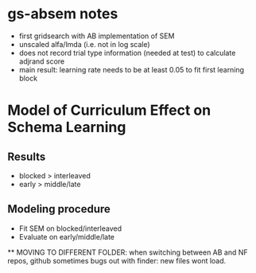 # gs-absem notes
- first gridsearch with AB implementation of SEM
- unscaled alfa/lmda (i.e. not in log scale)
- does not record trial type information (needed at test) to calculate adjrand score
- main result: learning rate needs to be at least 0.05 to fit first learning block


# Model of Curriculum Effect on Schema Learning

## Results

- blocked > interleaved
- early > middle/late

## Modeling procedure

- Fit SEM on blocked/interleaved
- Evaluate on early/middle/late


** MOVING TO DIFFERENT FOLDER: when switching between AB and NF repos, github sometimes bugs out with finder: new files wont load. 